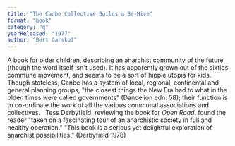 ```yaml
---
title: "The Canbe Collective Builds a Be-Hive"
format: "book"
category: "g"
yearReleased: "1977"
author: "Bert Garskof"
---
```

A book for older children, describing an anarchist community of the future (though the word itself isn't used). It has apparently grown out of the sixties commune movement, and seems to be a sort of hippie utopia for kids. Though stateless, Canbe has a system of local, regional, continental and general planning groups,  "the closest things the New Era had to what in the olden times were called governments" (Dandelion edn: 58); their function is to co-ordinate the work of all the various communal associations and collectives.
 
Tess Derbyfield, reviewing the book for _Open Road_, found the reader "taken on a fascinating tour of an anarchistic  society in full and healthy operation." "This book is a serious yet delightful  exploration of anarchist possibilities." (Derbyfield 1978)
